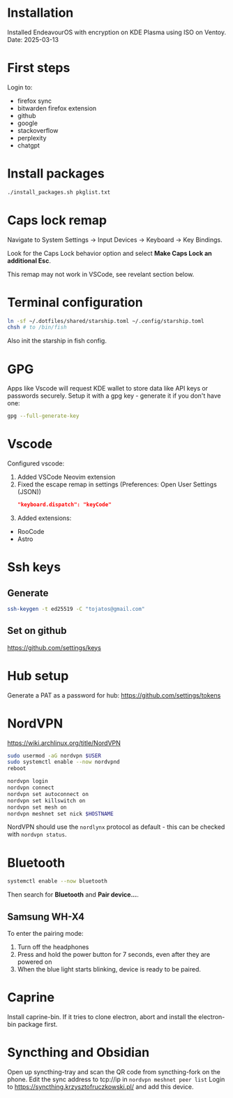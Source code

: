 # Installation
Installed EndeavourOS with encryption on KDE Plasma using ISO on Ventoy.
Date: 2025-03-13

# First steps
Login to:
- firefox sync
- bitwarden firefox extension
- github
- google
- stackoverflow
- perplexity
- chatgpt

# Install packages
```sh
./install_packages.sh pkglist.txt
```

# Caps lock remap
Navigate to System Settings → Input Devices → Keyboard → Key Bindings.

Look for the Caps Lock behavior option and select **Make Caps Lock an additional Esc**.

This remap may not work in VSCode, see revelant section below.

# Terminal configuration
```sh
ln -sf ~/.dotfiles/shared/starship.toml ~/.config/starship.toml
chsh # to /bin/fish
```
Also init the starship in fish config.

# GPG
Apps like Vscode will request KDE wallet to store data like API keys or passwords securely.
Setup it with a gpg key - generate it if you don't have one:
```sh
gpg --full-generate-key
```


# Vscode
Configured vscode:
1. Added VSCode Neovim extension
2. Fixed the escape remap in settings (Preferences: Open User Settings (JSON))
    ```json
    "keyboard.dispatch": "keyCode"
    ```
3. Added extensions:
- RooCode
- Astro

# Ssh keys
## Generate
```sh
ssh-keygen -t ed25519 -C "tojatos@gmail.com"
```
## Set on github
https://github.com/settings/keys

# Hub setup
Generate a PAT as a password for hub:
https://github.com/settings/tokens

# NordVPN
https://wiki.archlinux.org/title/NordVPN
```sh
sudo usermod -aG nordvpn $USER
sudo systemctl enable --now nordvpnd
reboot
```
```sh
nordvpn login
nordvpn connect
nordvpn set autoconnect on
nordvpn set killswitch on
nordvpn set mesh on
nordvpn meshnet set nick $HOSTNAME
```

NordVPN should use the `nordlynx` protocol as default - this can be checked with `nordvpn status`.

# Bluetooth
```sh
systemctl enable --now bluetooth
```
Then search for **Bluetooth** and **Pair device...**.

## Samsung WH-X4
To enter the pairing mode:
1. Turn off the headphones
1. Press and hold the power button for 7 seconds, even after they are powered on
1. When the blue light starts blinking, device is ready to be paired.

<!-- # KDE Wallet
It's used to store passwords etc.
If not disabled, apps will keep requesting it, so disabling seems like a good choice.
https://wiki.archlinux.org/title/KDE_Wallet#Disable_KWallet
```sh
# ~/.config/kwalletrc
[Wallet]
Enabled=false
``` -->

# Caprine
Install caprine-bin.
If it tries to clone electron, abort and install the electron<number>-bin package first.

# Syncthing and Obsidian
Open up syncthing-tray and scan the QR code from syncthing-fork on the phone.
Edit the sync address to tcp://ip in `nordvpn meshnet peer list`
Login to https://syncthing.krzysztofruczkowski.pl/ and add this device.